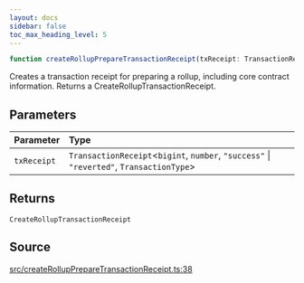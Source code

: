 ```yaml
---
layout: docs
sidebar: false
toc_max_heading_level: 5
---
```


```ts
function createRollupPrepareTransactionReceipt(txReceipt: TransactionReceipt<bigint, number, "success" | "reverted", TransactionType>): CreateRollupTransactionReceipt
```

Creates a transaction receipt for preparing a rollup, including core contract
information. Returns a CreateRollupTransactionReceipt.

## Parameters

| Parameter | Type |
| :------ | :------ |
| `txReceipt` | `TransactionReceipt`\<`bigint`, `number`, `"success"` \| `"reverted"`, `TransactionType`\> |

## Returns

`CreateRollupTransactionReceipt`

## Source

[src/createRollupPrepareTransactionReceipt.ts:38](https://github.com/OffchainLabs/arbitrum-orbit-sdk/blob/9d5595a042e42f7d6b9af10a84816c98ea30f330/src/createRollupPrepareTransactionReceipt.ts#L38)
